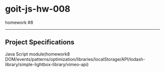 # goit-js-hw-008
homework #8

_______
## Project Specifications
Java Script module(homework8 DOM/events/patterns/optimization/libraries/localStorage/API/lodash-library/simple-lightbox-library/vimeo-api)
